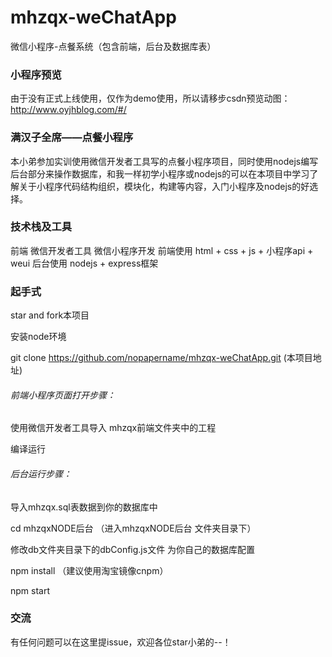 # mhzqx-weChatApp
微信小程序-点餐系统（包含前端，后台及数据库表）

### 小程序预览 

由于没有正式上线使用，仅作为demo使用，所以请移步csdn预览动图：http://www.oyjhblog.com/#/

### 满汉子全席——点餐小程序

本小弟参加实训使用微信开发者工具写的点餐小程序项目，同时使用nodejs编写后台部分来操作数据库，和我一样初学小程序或nodejs的可以在本项目中学习了解关于小程序代码结构组织，模块化，构建等内容，入门小程序及nodejs的好选择。

### 技术栈及工具

前端 微信开发者工具 微信小程序开发
前端使用 html + css + js + 小程序api + weui
后台使用 nodejs + express框架

### 起手式

star and fork本项目

安装node环境

git clone https://github.com/nopapername/mhzqx-weChatApp.git  (本项目地址)

###### 前端小程序页面打开步骤：

使用微信开发者工具导入 mhzqx前端文件夹中的工程

编译运行

###### 后台运行步骤：

导入mhzqx.sql表数据到你的数据库中

cd mhzqxNODE后台 （进入mhzqxNODE后台 文件夹目录下）

修改db文件夹目录下的dbConfig.js文件 为你自己的数据库配置

npm install （建议使用淘宝镜像cnpm）

npm start

### 交流

有任何问题可以在这里提issue，欢迎各位star小弟的--！
